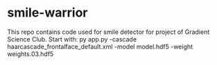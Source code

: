 # smile-warrior
This repo contains code used for smile detector for project of Gradient Science Club.
Start with:
py app.py -cascade  haarcascade_frontalface_default.xml -model  model.hdf5 -weight  weights.03.hdf5